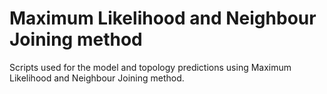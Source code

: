 # Maximum Likelihood and Neighbour Joining method

Scripts used for the model and topology predictions using Maximum Likelihood and Neighbour Joining method.

